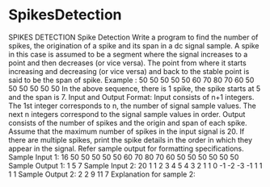 # SpikesDetection
SPIKES DETECTION Spike Detection     Write a program to find the number of spikes, the origination of a spike and its span in a dc signal sample.     A spike in this case is assumed to be a segment where the signal increases to a point and then decreases (or vice versa). The point from where it starts increasing and decreasing (or vice versa) and back to the stable point is said to be the span of spike.  Example :     50 50 50 50 50 60 70 80 70 60 50 50 50 50 50 50   In the above sequence, there is 1 spike, the spike starts at 5 and the span is 7.     Input and Output Format:     Input consists of n+1 integers.     The 1st integer corresponds to n, the number of signal sample values.  The next n integers correspond to the signal sample values in order.     Output consists of the number of spikes and the origin and span of each spike. Assume that the maximum number of spikes in the input signal is 20.  If there are multiple spikes, print the spike details in the order in which they appear in the signal.  Refer sample output for formatting specifications.     Sample Input 1:  16  50  50  50  50  50  60  70  80  70  60  50  50  50  50  50  50     Sample Output 1:  1  5 7    Sample Input 2: 20 1           1  2  3  4  5  4  3  2  1  1  0  -1  -2  -3  -1  1  1  1  1 Sample Output 2: 2 2 9 11 7  Explanation for sample 2:    
